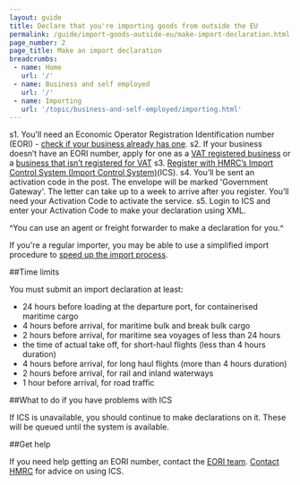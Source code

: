 ```yaml
---
layout: guide
title: Declare that you're importing goods from outside the EU
permalink: /guide/import-goods-outside-eu/make-import-declaration.html
page_number: 2
page_title: Make an import declaration
breadcrumbs:
 - name: Home
   url: '/'
 - name: Business and self employed
   url: '/'
 - name: Importing
   url: '/topic/business-and-self-employed/importing.html'   
---
```


s1. You'll need an Economic Operator Registration Identification number (EORI) - [check if your business already has one](http://ec.europa.eu/taxation_customs/dds2/eos/eori_validation.jsp?Lang=en). 
s2. If your business doesn’t have an EORI number, apply for one as a [VAT registered business](https://online.hmrc.gov.uk/shortforms/form/EORIVAT) or a [business that isn’t registered for VAT](https://online.hmrc.gov.uk/shortforms/form/EORINonVATExport)
s3. [Register with HMRC’s Import Control System (Import Control System)](https://online.hmrc.gov.uk/registration)(ICS). 
s4. You’ll be sent an activation code in the post. The envelope will be marked 'Government Gateway'. The letter can take up to a week to arrive after you register. You’ll need your Activation Code to activate the service.
s5. Login to ICS and enter your Activation Code to make your declaration using XML. 

^You can use an agent or freight forwarder to make a declaration for you.^

If you're a regular importer, you may be able to use a simplified import procedure to [speed up the import process](/apply-simplified-declaration-procedure-sdp-imports-exports.html).

##Time limits

You must submit an import declaration at least:

- 24 hours before loading at the departure port, for containerised maritime cargo
- 4 hours before arrival, for maritime bulk and break bulk cargo
- 2 hours before arrival, for maritime sea voyages of less than 24 hours 
- the time of actual take off, for short-haul flights (less than 4 hours duration)
- 4 hours before arrival, for long haul flights (more than 4 hours duration)
- 2 hours before arrival, for rail and inland waterways
- 1 hour before arrival, for road traffic

##What to do if you have problems with ICS

If ICS is unavailable, you should continue to make declarations on it. These will be queued until the system is available.

##Get help

If you need help getting an EORI number, contact the [EORI team](https://online.hmrc.gov.uk/shortforms/form/EORIContact).
[Contact HMRC](/government/organisations/hm-revenue-customs/contact/new-computerised-transit-system-enquiries) for advice on using ICS.
